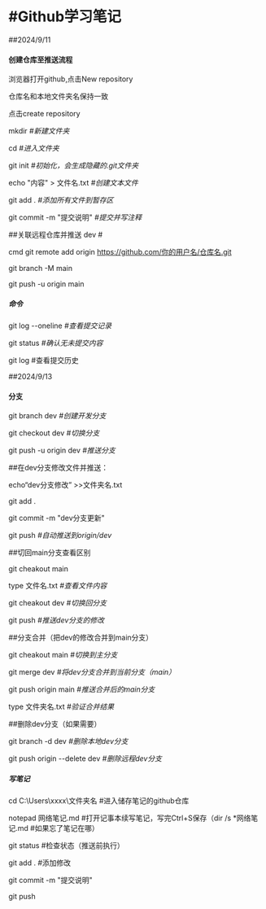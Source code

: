 # \#Github学习笔记

\##2024/9/11

#### 创建仓库至推送流程

浏览器打开github,点击New repository

仓库名和本地文件夹名保持一致

点击create repository



mkdir      *#新建文件夹*

cd            *#进入文件夹*

git init    *#初始化，会生成隐藏的.git文件夹*

echo "内容" > 文件名.txt     *#创建文本文件*

git add .       *#添加所有文件到暂存区*

git commit -m "提交说明"   *#提交并写注释*

\##关联远程仓库并推送 dev #

cmd  git remote add origin https://github.com/你的用户名/仓库名.git

git branch -M main

git push -u origin main

##### 命令

git log --oneline  *#查看提交记录*

git status              *#确认无未提交内容*

git log                #查看提交历史

\##2024/9/13

#### 分支

git branch dev   *#创建开发分支*

git checkout dev  *#切换分支*

git push -u origin dev *#推送分支*

\##在dev分支修改文件并推送：

echo“dev分支修改” >>文件夹名.txt

git add .

git commit -m "dev分支更新"

git push      *#自动推送到origin/dev*

\##切回main分支查看区别

git cheakout main

type  文件名.txt *#查看文件内容*

git cheakout dev  *#切换回分支*

git push   *#推送dev分支的修改*

\##分支合并（把dev的修改合并到main分支）

git cheakout main  *#切换到主分支*

git merge dev    *#将dev分支合并到当前分支（main）*

git push origin main *#推送合并后的main分支*

type 文件夹名.txt   *#验证合并结果*

\##删除dev分支（如果需要）

git branch -d dev *#删除本地dev分支*

git push origin --delete dev  *#删除远程dev分支*

##### 写笔记

cd C:\\Users\\xxxx\\文件夹名  #进入储存笔记的github仓库

notepad 网络笔记.md   #打开记事本续写笔记，写完Ctrl+S保存（dir /s \*网络笔记.md    #如果忘了笔记在哪）

git status   #检查状态（推送前执行）

git add . #添加修改

git commit -m "提交说明"

git push











# 

